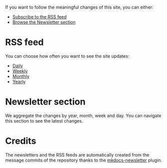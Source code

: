 If you want to follow the meaningful changes of this site, you can either:

* [Subscribe to the RSS feed](#rss_feed)
* [Browse the Newsletter section](#newsletter_section)

# RSS feed

You can choose how often you want to see the site updates:

* [Daily](https://lyz-code.github.io/blue-book/daily.xml)
* [Weekly](https://lyz-code.github.io/blue-book/weekly.xml)
* [Monthly](https://lyz-code.github.io/blue-book/monthly.xml)
* [Yearly](https://lyz-code.github.io/blue-book/yearly.xml)

# Newsletter section

We aggregate the changes by year, month, week and day. You can navigate this section to
see the latest changes.

# Credits

The newsletters and the RSS feeds are automatically created from the message commits of
the repository thanks to the
[mkdocs-newsletter](https://lyz-code.github.io/mkdocs-newsletter/) plugin.